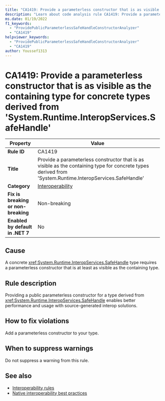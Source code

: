 ```yaml
---
title: "CA1419: Provide a parameterless constructor that is as visible as the containing type for concrete types derived from 'System.Runtime.InteropServices.SafeHandle' (code analysis)"
description: "Learn about code analysis rule CA1419: Provide a parameterless constructor that is as visible as the containing type for concrete types derived from 'System.Runtime.InteropServices.SafeHandle'"
ms.date: 01/19/2022
f1_keywords:
  - "ProvidePublicParameterlessSafeHandleConstructorAnalyzer"
  - "CA1419"
helpviewer_keywords:
  - "ProvidePublicParameterlessSafeHandleConstructorAnalyzer"
  - "CA1419"
author: Youssef1313
---
```

# CA1419: Provide a parameterless constructor that is as visible as the containing type for concrete types derived from 'System.Runtime.InteropServices.SafeHandle'

| Property                            | Value                                                                                                                                                     |
|-------------------------------------|-----------------------------------------------------------------------------------------------------------------------------------------------------------|
| **Rule ID**                         | CA1419                                                                                                                                                    |
| **Title**                           | Provide a parameterless constructor that is as visible as the containing type for concrete types derived from 'System.Runtime.InteropServices.SafeHandle' |
| **Category**                        | [Interoperability](interoperability-warnings.md)                                                                                                          |
| **Fix is breaking or non-breaking** | Non-breaking                                                                                                                                              |
| **Enabled by default in .NET 7**    | No                                                                                                                                                        |

## Cause

A concrete <xref:System.Runtime.InteropServices.SafeHandle> type requires a parameterless constructor that is at least as visible as the containing type.

## Rule description

Providing a public parameterless constructor for a type derived from <xref:System.Runtime.InteropServices.SafeHandle> enables better performance and usage with source-generated interop solutions.

## How to fix violations

Add a parameterless constructor to your type.

## When to suppress warnings

Do not suppress a warning from this rule.

## See also

- [Interoperability rules](interoperability-warnings.md)
- [Native interoperability best practices](../../../standard/native-interop/best-practices.md)
